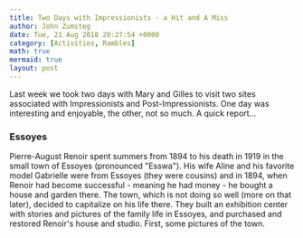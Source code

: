 ```yaml
---
title: Two Days with Impressionists - a Hit and A Miss
author: John Zumsteg
date: Tue, 21 Aug 2018 20:27:54 +0000
category: [Activities, Rambles]
math: true
mermaid: true
layout: post
---
```


<p>Last week we took two days with Mary and Gilles to visit two sites associated with Impressionists and Post-Impressionists. One day was interesting and enjoyable, the other, not so much. A quick report...</p>


<!-- wp:heading {"level":3} -->
<h3>Essoyes</h3>
<!-- /wp:heading -->


<p>Pierre-August Renoir spent summers from 1894 to his death in 1919 in the small town of Essoyes (pronounced "Esswa"). His wife Aline and his favorite model Gabrielle were from Essoyes (they were cousins) and in 1894, when Renoir had become successful - meaning he had money - he bought a house and garden there. The town, which is not doing so well (more on that later), decided to capitalize on his life there. They built an exhibition center with stories and pictures of the family life in Essoyes, and purchased and restored Renoir's house and studio. First, some pictures of the town.</p>


<!-- wp:gallery -->
<ul class="wp-block-gallery columns-0 is-cropped"></ul>
<!-- /wp:gallery -->

<!-- wp:heading {"level":4} -->
<h4><br/></h4>
<!-- /wp:heading -->


<p></p>

